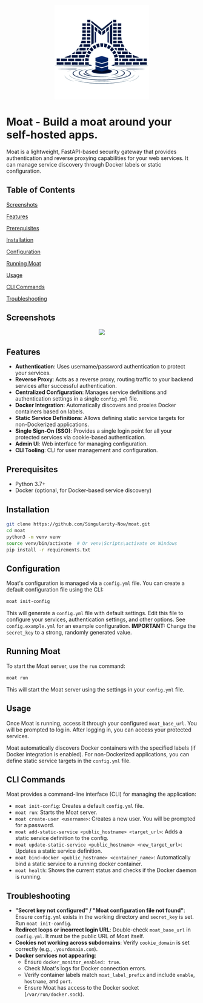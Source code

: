 <p align="center"><img src="assets\moat.png" height="250" width="250"/></p>

# Moat - Build a moat around your self-hosted apps.

Moat is a lightweight, FastAPI-based security gateway that provides authentication and reverse proxying capabilities for your web services. It can manage service discovery through Docker labels or static configuration.

## Table of Contents

[Screenshots](#screenshots)

[Features](#features)

[Prerequisites](#prerequisites)

[Installation](#installation)

[Configuration](#configuration)

[Running Moat](#running-moat)

[Usage](#usage)

[CLI Commands](#cli-commands)

[Troubleshooting](#troubleshooting)

## Screenshots
<div align="center">
<img src="https://github.com/user-attachments/assets/917da6b1-d226-40cb-9f44-a7e1-a1526c3a94d6/moat-admin-panel.png" width="700"/>
</div>

## Features

-   **Authentication**: Uses username/password authentication to protect your services.
-   **Reverse Proxy**: Acts as a reverse proxy, routing traffic to your backend services after successful authentication.
-   **Centralized Configuration**: Manages service definitions and authentication settings in a single `config.yml` file.
-   **Docker Integration**: Automatically discovers and proxies Docker containers based on labels.
-   **Static Service Definitions**: Allows defining static service targets for non-Dockerized applications.
-   **Single Sign-On (SSO)**: Provides a single login point for all your protected services via cookie-based authentication.
-   **Admin UI**: Web interface for managing configuration.
-   **CLI Tooling**: CLI for user management and configuration.

## Prerequisites

-   Python 3.7+
-   Docker (optional, for Docker-based service discovery)

## Installation

```bash
git clone https://github.com/Singularity-Now/moat.git
cd moat
python3 -m venv venv
source venv/bin/activate  # Or venv\Scripts\activate on Windows
pip install -r requirements.txt
```

## Configuration

Moat's configuration is managed via a `config.yml` file. You can create a default configuration file using the CLI:

```bash
moat init-config
```

This will generate a `config.yml` file with default settings.  Edit this file to configure your services, authentication settings, and other options.  See `config.example.yml` for an example configuration.  **IMPORTANT:** Change the `secret_key` to a strong, randomly generated value.

## Running Moat

To start the Moat server, use the `run` command:

```bash
moat run
```

This will start the Moat server using the settings in your `config.yml` file.

## Usage

Once Moat is running, access it through your configured `moat_base_url`.  You will be prompted to log in.  After logging in, you can access your protected services.

Moat automatically discovers Docker containers with the specified labels (if Docker integration is enabled).  For non-Dockerized applications, you can define static service targets in the `config.yml` file.

## CLI Commands

Moat provides a command-line interface (CLI) for managing the application:

*   `moat init-config`: Creates a default `config.yml` file.
*   `moat run`: Starts the Moat server.
*   `moat create-user <username>`: Creates a new user.  You will be prompted for a password.
*   `moat add-static-service <public_hostname> <target_url>`: Adds a static service definition to the config.
*   `moat update-static-service <public_hostname> <new_target_url>`: Updates a static service definition.
*   `moat bind-docker <public_hostname> <container_name>`: Automatically bind a static service to a running docker container.
*   `moat health`: Shows the current status and checks if the Docker daemon is running.

## Troubleshooting

* **"Secret key not configured" / "Moat configuration file not found"**: Ensure `config.yml` exists in the working directory and `secret_key` is set. Run `moat init-config`.
* **Redirect loops or incorrect login URL**: Double-check `moat_base_url` in `config.yml`. It must be the public URL of Moat itself.
* **Cookies not working across subdomains**: Verify `cookie_domain` is set correctly (e.g., `.yourdomain.com`).
* **Docker services not appearing**:
   * Ensure `docker_monitor_enabled: true`.
   * Check Moat's logs for Docker connection errors.
   * Verify container labels match `moat_label_prefix` and include `enable`, `hostname`, and `port`.
   * Ensure Moat has access to the Docker socket (`/var/run/docker.sock`).